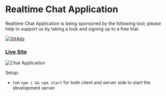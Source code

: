 # Realtime Chat Application

Realtime Chat Application is being sponsored by the following tool; please help to support us by taking a look and signing up to a free trial.

<a href="https://tracking.gitads.io/?repo=project_chat_application">
 <img src="https://images.gitads.io/project_chat_application" alt="GitAds"/> 
</a>

### [Live Site](https://realtime-chat-application.netlify.com)

![Chat Application](https://i.ytimg.com/vi/ZwFA3YMfkoc/maxresdefault.jpg)



Setup:
- run ```npm i && npm start``` for both client and server side to start the development server
